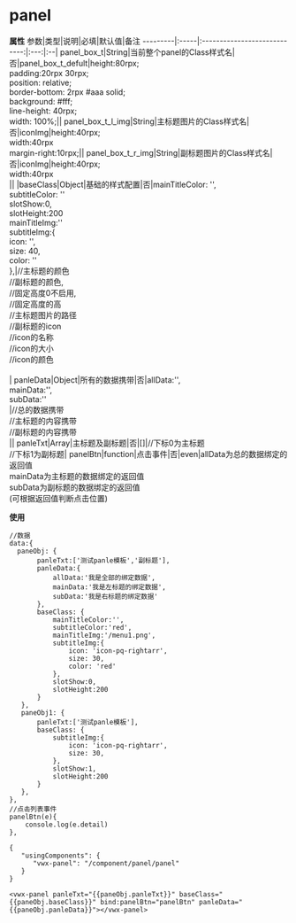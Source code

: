 # panel
**属性**
参数|类型|说明|必填|默认值|备注
---------|:-----|:----------------------------:|:---:|:--|
panel_box_t|String|当前整个panel的Class样式名|否|panel_box_t_defult|height:80rpx;<br/>padding:20rpx 30rpx;<br/>position: relative;<br/>border-bottom: 2rpx #aaa solid;<br/>background: #fff;<br/>line-height: 40rpx;<br/>width: 100%;||
panel_box_t_l_img|String|主标题图片的Class样式名|否|iconImg|height:40rpx;<br/>width:40rpx<br/>margin-right:10rpx;||
panel_box_t_r_img|String|副标题图片的Class样式名|否|iconImg|height:40rpx;<br/>width:40rpx<br/>||
|baseClass|Object|基础的样式配置|否|mainTitleColor: '',<br/>subtitleColor: ''<br/>slotShow:0,<br/>slotHeight:200<br/>mainTitleImg:''<br/>subtitleImg:{<br/>icon: '',<br/>size: 40,<br/>color: ''<br/>},|//主标题的颜色<br/>//副标题的颜色,<br/>//固定高度0不启用,<br/>//固定高度的高<br/>//主标题图片的路径<br/>//副标题的icon<br/>//icon的名称<br/>//icon的大小<br/>//icon的颜色<br/><br/>|
panleData|Object|所有的数据携带|否|allData:'',<br/>mainData:'',<br/>subData:''<br/>|//总的数据携带<br/>//主标题的内容携带<br/>//副标题的内容携带<br/>||
panleTxt|Array|主标题及副标题|否|[]|//下标0为主标题<br/>//下标1为副标题|
panelBtn|function|点击事件|否|even|allData为总的数据绑定的返回值<br/>mainData为主标题的数据绑定的返回值<br/>subData为副标题的数据绑定的返回值<br/>(可根据返回值判断点击位置)

**使用**
```
//数据
data:{
  paneObj: {
       panleTxt:['测试panle模板','副标题'],
       panleData:{
           allData:'我是全部的绑定数据',
           mainData:'我是左标题的绑定数据',
           subData:'我是右标题的绑定数据'
       },
       baseClass: {
           mainTitleColor:'',
           subtitleColor:'red',
           mainTitleImg:'/menu1.png',
           subtitleImg:{
               icon: 'icon-pq-rightarr',
               size: 30,
               color: 'red'
           },
           slotShow:0,
           slotHeight:200
       }
   },
   paneObj1: {
       panleTxt:['测试panle模板'],
       baseClass: {
           subtitleImg:{
               icon: 'icon-pq-rightarr',
               size: 30,
           },
           slotShow:1,
           slotHeight:200
       }
   },
},
//点击列表事件
panelBtn(e){
    console.log(e.detail)
},
```

```
{
   "usingComponents": {
      "vwx-panel": "/component/panel/panel"
   }
}
```

```
<vwx-panel panleTxt="{{paneObj.panleTxt}}" baseClass="{{paneObj.baseClass}}" bind:panelBtn="panelBtn" panleData="{{paneObj.panleData}}"></vwx-panel>
```